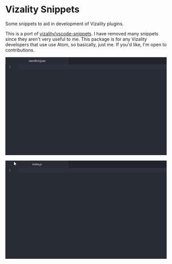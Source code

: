 # Vizality Snippets

Some snippets to aid in development of Vizality plugins.

This is a port of [vizality/vscode-snippets](https://github.com/vizality/vscode-snippets). I have removed many snippets since they aren't very useful to me. This package is for any Vizality developers that use use Atom, so basically, just me. If you'd like, I'm open to contributions.

![Plugin Manifest](assets/plugin-manifest.gif)

![Plugin Scaffold](assets/plugin-scaffold.gif)
